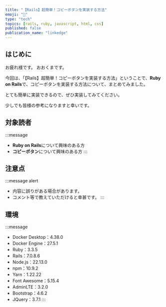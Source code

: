 ```yaml
---
title: "【Rails】超簡単！コピーボタンを実装する方法"
emoji: "📎"
type: "tech"
topics: [rails, ruby, javascript, html, css]
published: false
publication_name: "linkedge"
---
```


## はじめに

お疲れ様です。
おおくまです。

今回は、「【Rails】超簡単！コピーボタンを実装する方法」ということで、**Ruby on Rails**で、コピーボタンを実装する方法について、まとめてみました。

とても簡単に実装できるので、ぜひ実装してみてください。

少しでも皆様の参考になりますと幸いです。

## 対象読者

:::message
- **Ruby on Rails**について興味のある方
- **コピーボタン**について興味のある方
:::

## 注意点

:::message alert
- 内容に誤りがある場合があります。
- コメント等で教えていただけると幸甚です。
:::

## 環境

:::message
- Docker Desktop：4.38.0
- Docker Engine：27.5.1
- Ruby：3.3.5
- Rails：7.0.8.6
- Node.js：22.13.0
- npm：10.9.2
- Yarn：1.22.22
- Font Awesome：5.15.4
- AdminLTE：3.2.0
- Bootstrap：4.6.2
- JQuery：3.7.1
:::
